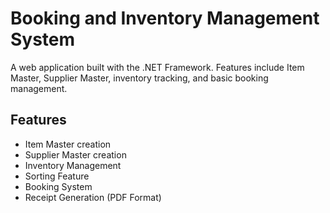 # Booking and Inventory Management System

A web application built with the .NET Framework. Features include Item Master, Supplier Master, inventory tracking, and basic booking management.

## Features

- Item Master creation
- Supplier Master creation
- Inventory Management
- Sorting Feature
- Booking System
- Receipt Generation (PDF Format)
